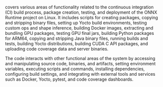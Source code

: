 covers various areas of functionality related to the continuous integration (CI) build process, package creation, testing, and deployment of the ONNX Runtime project on Linux. It includes scripts for creating packages, copying and stripping binary files, setting up Yocto build environments, testing custom ops and shape inference, building Docker images, extracting and bundling GPU packages, testing GPU final jars, building Python packages for ARM64, copying and stripping Java binary files, running builds and tests, building Yocto distributions, building CUDA C API packages, and uploading code coverage data and server binaries.

The code interacts with other functional areas of the system by accessing and manipulating source code, binaries, and artifacts, setting environment variables, executing scripts and commands, installing dependencies, configuring build settings, and integrating with external tools and services such as Docker, Yocto, pytest, and code coverage dashboards.